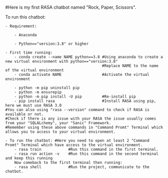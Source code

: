 #Here is my first RASA chatbot named "Rock, Paper, Scissors".

To run this chatbot:

    - Requirement: 
    
        - Anaconda
        
        - Python=="version:3.8" or higher

    - First time running:
        - conda create --name NAME python==3.8 #Using anaconda to create a new virtual environment with python=="version:3.8"
                                               #Replace NAME to the name of the virtual environment
        - conda activate NAME                  #Activate the virtual environment

        - python -m pip uninstall pip
        - python -m ensurepip
        - python -m pip install -U pip         #Re-install pip 
        - pip install rasa                     #Install RASA using pip, here we must use RASA 3.0
    #You can also using "rasa --version" command to check if RASA is available or not.
    #Check if there is any issue with your RASA the issue usually comes from your "SQLALchemy", your "Sanic" Framework.
    #Remember using these above commands in "Command Promt" Terminal which allows you to access to your virtual environment.

    - To run the chatbot: #Here you need to open at least 2 "Command Promt" Terminal which have access to the virtual environment.
        - rasa train            #Run this command in the first terminal.
        - rasa run action -v    #Run this command in the second terminal and keep this running
        Now comeback to the first terminal then running:
        - rasa shell            #Run the project, communicate to the chatbot.
        


